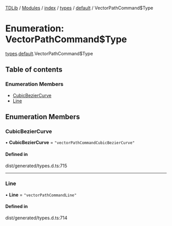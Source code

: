 [TDLib](../README.md) / [Modules](../modules.md) / [index](../modules/index.md) / [types](../modules/index.types.md) / [default](../modules/index.types.default.md) / VectorPathCommand$Type

# Enumeration: VectorPathCommand$Type

[types](../modules/index.types.md).[default](../modules/index.types.default.md).VectorPathCommand$Type

## Table of contents

### Enumeration Members

- [CubicBezierCurve](index.types.default.VectorPathCommand_Type.md#cubicbeziercurve)
- [Line](index.types.default.VectorPathCommand_Type.md#line)

## Enumeration Members

### CubicBezierCurve

• **CubicBezierCurve** = ``"vectorPathCommandCubicBezierCurve"``

#### Defined in

dist/generated/types.d.ts:715

___

### Line

• **Line** = ``"vectorPathCommandLine"``

#### Defined in

dist/generated/types.d.ts:714
